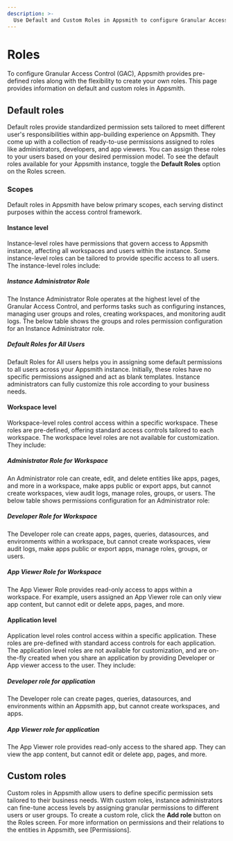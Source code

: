 ```yaml
---
description: >-
  Use Default and Custom Roles in Appsmith to configure Granular Access Control
---
```

# Roles
To configure Granular Access Control (GAC), Appsmith provides pre-defined roles along with the flexibility to create your own roles. This page provides information on default and custom roles in Appsmith.

## Default roles

Default roles provide standardized permission sets tailored to meet different user's responsibilities within app-building experience on Appsmith. They come up with a collection of ready-to-use permissions assigned to roles like administrators, developers, and app viewers. You can assign these roles to your users based on your desired permission model. To see the default roles available for your Appsmith instance, toggle the **Default Roles** option on the Roles screen.

 <ZoomImage
    src="/img/GAC-Default-Roles-toggle.png" 
    alt="Toggle the Default Roles options to view Default roles"
    caption="Toggle the Default Roles options to view Default roles"
  />

  ### Scopes

Default roles in Appsmith have below primary scopes, each serving distinct purposes within the access control framework. 

 <ZoomImage
    src="/img/GAC-Default-Roles.png" 
    alt="Default Roles in Granular Access Control"
    caption="Default Roles in Granular Access Control"
  />

#### Instance level

Instance-level roles have permissions that govern access to Appsmith instance, affecting all workspaces and users within the instance. Some instance-level roles can be tailored to provide specific access to all users. The instance-level roles include:

##### Instance Administrator Role

The Instance Administrator Role operates at the highest level of the Granular Access Control, and performs tasks such as configuring instances, managing user groups and roles, creating workspaces, and monitoring audit logs. The below table shows the groups and roles permission configuration for an Instance Administrator role.

 <ZoomImage
    src="/img/GAC-instance-administrator-groups-role-permissions.png" 
    alt="Add a new Role"
    caption="Instance Administrator - Group and Roles Permissions"
  />

##### Default Roles for All Users

Default Roles for All users helps you in assigning some default permissions to all users across your Appsmith instance. Initially, these roles have no specific permissions assigned and act as blank templates. Instance administrators can fully customize this role according to your business needs.


#### Workspace level

Workspace-level roles control access within a specific workspace. These roles are pre-defined, offering standard access controls tailored to each workspace. The workspace level roles are not available for customization. They include:

##### Administrator Role for Workspace 

An Administrator role can create, edit, and delete entities like apps, pages, and more in a workspace, make apps public or export apps, but cannot create workspaces, view audit logs, manage roles, groups, or users. The below table shows permissions configuration for an Administrator role:

##### Developer Role for Workspace 

The Developer role can create apps, pages, queries, datasources, and environments within a workspace, but cannot create workspaces, view audit logs, make apps public or export apps, manage roles, groups, or users.

##### App Viewer Role for Workspace

The App Viewer Role provides read-only access to apps within a workspace. For example, users assigned an App Viewer role can only view app content, but cannot edit or delete apps, pages, and more. 

#### Application level

Application level roles control access within a specific application. These roles are pre-defined with standard access controls for each application. The application level roles are not available for customization, and are on-the-fly created when you share an application by providing Developer or App viewer access to the user. They include:

##### Developer role for application 

The Developer role can create pages, queries, datasources, and environments within an Appsmith app, but cannot create workspaces, and apps.

##### App Viewer role for application

The App Viewer role provides read-only access to the shared app. They can view the app content, but cannot edit or delete app, pages, and more. 


## Custom roles

Custom roles in Appsmith allow users to define specific permission sets tailored to their business needs. With custom roles, instance administrators can fine-tune access levels by assigning granular permissions to different users or user groups. To create a custom role, click the **Add role** button on the Roles screen. For more information on permissions and their relations to the entities in Appsmith, see [Permissions].

 <ZoomImage
    src="/img/GAC-Create-Custom-Roles-Add-Role-button.png" 
    alt="Click the Add role button to create a custom role"
    caption="Click the Add role button to create a custom role"
  />